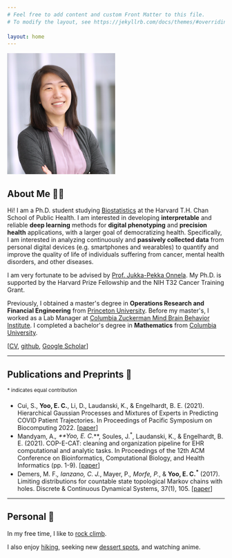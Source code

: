 ```yaml
---
# Feel free to add content and custom Front Matter to this file.
# To modify the layout, see https://jekyllrb.com/docs/themes/#overriding-theme-defaults

layout: home
---
```


<img src="/pics/profile.PNG" width="250"/>

## About Me 👩‍🔬

Hi! I am a Ph.D. student studying [Biostatistics](https://hsph.harvard.edu/department/biostatistics/) at the Harvard T.H. Chan School of Public Health. I am interested in developing **interpretable** and reliable **deep learning** methods for **digital phenotyping** and **precision health** applications, with a larger goal of democratizing health. Specifically, I am interested in analyzing continuously and **passively collected data** from personal digital devices (e.g. smartphones and wearables) to quantify and improve the quality of life of individuals suffering from cancer, mental health disorders, and other diseases. 

I am very fortunate to be advised by [Prof. Jukka-Pekka Onnela](https://hsph.harvard.edu/research/onnela-lab/). My Ph.D. is supported by the Harvard Prize Fellowship and the NIH T32 Cancer Training Grant. 

Previously, I obtained a master's degree in **Operations Research and Financial Engineering** from [Princeton University](https://www.princeton.edu). Before my master's, I worked as a Lab Manager at [Columbia Zuckerman Mind Brain Behavior Institute]("https://zuckermaninstitute.columbia.edu/). I completed a bachelor's degree in **Mathematics** from [Columbia University](https://www.math.columbia.edu/).


\[[CV](/pdfs/elizabeth_yoo_cv.pdf), [github](https://github.com/elizabethyoo), [Google Scholar](https://scholar.google.com/citations?user=kXszJzwAAAAJ&hl=en&oi=ao)\]

---

## Publications and Preprints 📝

<sup>* indicates equal contribution</sup>
- Cui, S., **Yoo, E. C.**, Li, D., Laudanski, K., & Engelhardt, B. E. (2021). Hierarchical Gaussian Processes and
Mixtures of Experts in Predicting COVID Patient Trajectories. In Proceedings of Pacific Symposium on
Biocomputing 2022. \[[paper](http://psb.stanford.edu/psb-online/proceedings/psb22/cui.pdf)\]
- Mandyam, A.<sup>*</sup>, **Yoo, E. C.<sup>*</sup>**, Soules, J.<sup>*</sup>, Laudanski, K., & Engelhardt, B. E. (2021). COP-E-CAT: cleaning
and organization pipeline for EHR computational and analytic tasks. In Proceedings of the 12th ACM
Conference on Bioinformatics, Computational Biology, and Health Informatics (pp. 1-9). \[[paper](https://dl.acm.org/doi/pdf/10.1145/3459930.3469536)\] 
- Demers, M. F.<sup>*</sup>, Ianzano, C. J.<sup>*</sup>, Mayer, P.<sup>*</sup>, Morfe, P.<sup>*</sup>, & **Yoo, E. C.<sup>*</sup>** (2017). Limiting distributions for
countable state topological Markov chains with holes. Discrete & Continuous Dynamical Systems, 37(1), 105. \[[paper](/pdfs/2016.10.27.limiting_final.pdf)\] 

---

## Personal 🧗

In my free time, I like to [rock climb](/pics/climbing.jpg). 

I also enjoy [hiking](/pics/hiking.jpeg), seeking new [dessert spots](/pics/dessert.JPG), and watching anime.  
